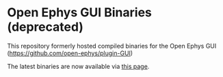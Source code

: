 # Open Ephys GUI Binaries (deprecated)

This repository formerly hosted compiled binaries for the Open Ephys GUI (https://github.com/open-ephys/plugin-GUI)

The latest binaries are now available via [this page](https://open-ephys.org/gui#download).
